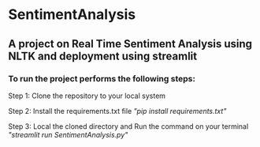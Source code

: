 # SentimentAnalysis

## A project on Real Time Sentiment Analysis using NLTK and deployment using streamlit

### To run the project performs the following steps:

Step 1: Clone the repository to your local system

Step 2: Install the requirements.txt file *"pip install requirements.txt"*

Step 3: Local the cloned directory and Run the command on your terminal *"streamlit run SentimentAnalysis.py"* 
